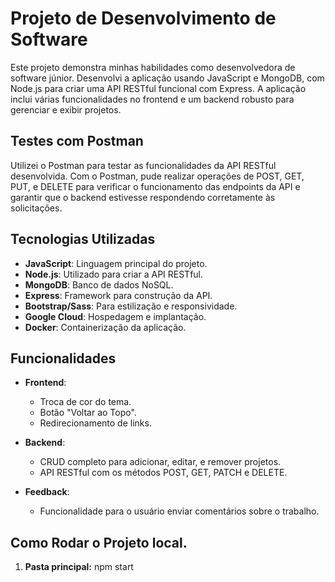 # Projeto de Desenvolvimento de Software

Este projeto demonstra minhas habilidades como desenvolvedora de software júnior. Desenvolvi a aplicação usando JavaScript e MongoDB, com Node.js para criar uma API RESTful funcional com Express. A aplicação inclui várias funcionalidades no frontend e um backend robusto para gerenciar e exibir projetos.

## Testes com Postman
Utilizei o Postman para testar as funcionalidades da API RESTful desenvolvida. Com o Postman, pude realizar operações de POST, GET, PUT, e DELETE para verificar o funcionamento das endpoints da API e garantir que o backend estivesse respondendo corretamente às solicitações.

## Tecnologias Utilizadas

- **JavaScript**: Linguagem principal do projeto.
- **Node.js**: Utilizado para criar a API RESTful.
- **MongoDB**: Banco de dados NoSQL.
- **Express**: Framework para construção da API.
- **Bootstrap/Sass**: Para estilização e responsividade.
- **Google Cloud**: Hospedagem e implantação.
- **Docker**: Containerização da aplicação.

## Funcionalidades

- **Frontend**:
  - Troca de cor do tema.
  - Botão "Voltar ao Topo".
  - Redirecionamento de links.
  
- **Backend**:
  - CRUD completo para adicionar, editar, e remover projetos.
  - API RESTful com os métodos POST, GET, PATCH e DELETE.
  
- **Feedback**:
  - Funcionalidade para o usuário enviar comentários sobre o trabalho.

## Como Rodar o Projeto local.

1. **Pasta principal:**
   npm start


